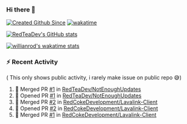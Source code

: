 ### Hi there 👋

<!--
**RedTeaDev/RedTeaDev** is a ✨ _special_ ✨ repository because its `README.md` (this file) appears on your GitHub profile.

Here are some ideas to get you started:

- 🔭 I’m currently working on ...
- 🌱 I’m currently learning ...
- 👯 I’m looking to collaborate on ...
- 🤔 I’m looking for help with ...
- 💬 Ask me about ...
- 📫 How to reach me: ...
- 😄 Pronouns: ...
- ⚡ Fun fact: ...
-->

[![Created Github Since](https://badges.pufler.dev/years/RedTeaDev)](https://github.com/RedTeaDev/RedTeaDev)
[![wakatime](https://wakatime.com/badge/user/6b101ed0-04c0-4490-9283-eb61f2efff96.svg)](https://wakatime.com/@6b101ed0-04c0-4490-9283-eb61f2efff96)

[![RedTeaDev's GitHub stats](https://github-readme-stats.vercel.app/api?username=RedTeaDev)](https://github.com/anuraghazra/github-readme-stats)

[![willianrod's wakatime stats](https://github-readme-stats.vercel.app/api/wakatime?username=RedTeaDev)](https://github.com/anuraghazra/github-readme-stats)
### :zap: Recent Activity
( This only shows public activity, i rarely make issue on public repo 😅)

<!--START_SECTION:activity-->
1. 🎉 Merged PR [#1](https://github.com/RedTeaDev/NotEnoughUpdates/pull/1) in [RedTeaDev/NotEnoughUpdates](https://github.com/RedTeaDev/NotEnoughUpdates)
2. 💪 Opened PR [#1](https://github.com/RedTeaDev/NotEnoughUpdates/pull/1) in [RedTeaDev/NotEnoughUpdates](https://github.com/RedTeaDev/NotEnoughUpdates)
3. 🎉 Merged PR [#2](https://github.com/RedCokeDevelopment/Lavalink-Client/pull/2) in [RedCokeDevelopment/Lavalink-Client](https://github.com/RedCokeDevelopment/Lavalink-Client)
4. 💪 Opened PR [#2](https://github.com/RedCokeDevelopment/Lavalink-Client/pull/2) in [RedCokeDevelopment/Lavalink-Client](https://github.com/RedCokeDevelopment/Lavalink-Client)
5. 🎉 Merged PR [#1](https://github.com/RedCokeDevelopment/Lavalink-Client/pull/1) in [RedCokeDevelopment/Lavalink-Client](https://github.com/RedCokeDevelopment/Lavalink-Client)
<!--END_SECTION:activity-->
